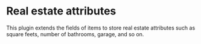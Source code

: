 Real estate attributes
======================

This plugin extends the fields of items to store real estate attributes such as square feets, number of bathrooms, garage, and so on.